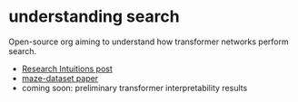 # understanding search

Open-source org aiming to understand how transformer networks perform search.

- [Research Intuitions post](https://www.alignmentforum.org/posts/svuawhk64eF8fGv6c/understanding-mesa-optimization-using-toy-models)
- [maze-dataset paper](https://arxiv.org/abs/2309.10498)
- coming soon: preliminary transformer interpretability results

